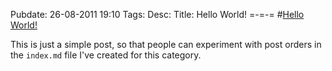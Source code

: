 Pubdate: 26-08-2011 19:10
Tags: 
Desc: 
Title: Hello World!
=-=-=
#[Hello World!][0]

This is just a simple post, so that people can experiment with post orders in the `index.md` file I've created for this category.

[0]: /journal/hello-world/